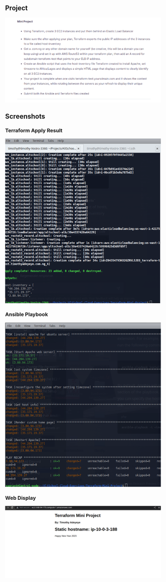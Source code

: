 ## Project

![hostnamectl](images/terraform-mini-project.png)

## **Screenshots**

### Terraform Apply Result

![hostnamectl](images/terraform-apply.png)

### Ansible Playbook

![hostnamectl](images/ansible-play.png)

### Web Display

![hostnamectl](images/web.png)
